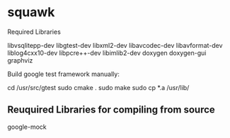 squawk
======


Required Libraries

 libvsqlitepp-dev
 libgtest-dev
 libxml2-dev
 libavcodec-dev
 libavformat-dev
 liblog4cxx10-dev
 libpcre++-dev
 libimlib2-dev
 doxygen doxygen-gui graphviz
 
Build google test framework manually:

cd /usr/src/gtest
sudo cmake .
sudo make
sudo cp *.a /usr/lib/



Reuquired Libraries for compiling from source
--------------------------------------------------------------------------
google-mock